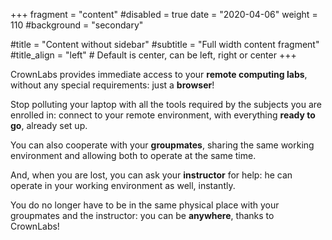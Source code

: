 +++
fragment = "content"
#disabled = true
date = "2020-04-06"
weight = 110
#background = "secondary"

#title = "Content without sidebar"
#subtitle = "Full width content fragment"
#title_align = "left" # Default is center, can be left, right or center
+++


CrownLabs provides immediate access to your **remote computing labs**, without any special requirements: just a **browser**!

Stop polluting your laptop with all the tools required by the subjects you are enrolled in: connect to your remote environment, with everything **ready to go**, already set up.

You can also cooperate with your **groupmates**, sharing the same working environment and allowing both to operate at the same time.

And, when you are lost, you can ask your **instructor** for help: he can operate in your working environment as well, instantly.

You do no longer have to be in the same physical place with your groupmates and the instructor: you can be **anywhere**, thanks to CrownLabs!

